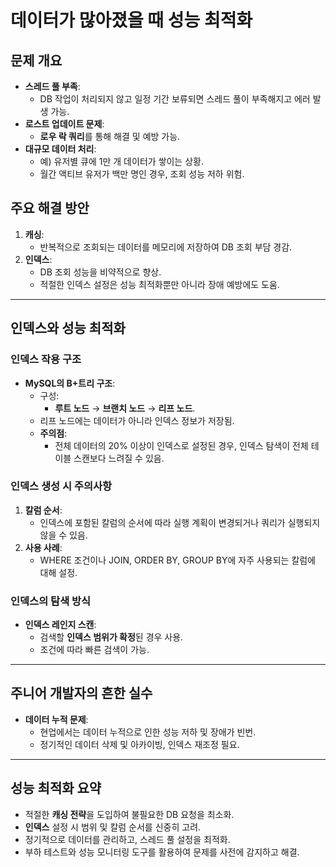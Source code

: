 # 데이터가 많아졌을 때 성능 최적화

## 문제 개요
- **스레드 풀 부족**:
  - DB 작업이 처리되지 않고 일정 기간 보류되면 스레드 풀이 부족해지고 에러 발생 가능.
- **로스트 업데이트 문제**:
  - **로우 락 쿼리**를 통해 해결 및 예방 가능.
- **대규모 데이터 처리**:
  - 예) 유저별 큐에 1만 개 데이터가 쌓이는 상황.
  - 월간 액티브 유저가 백만 명인 경우, 조회 성능 저하 위험.

## 주요 해결 방안
1. **캐싱**:
   - 반복적으로 조회되는 데이터를 메모리에 저장하여 DB 조회 부담 경감.
2. **인덱스**:
   - DB 조회 성능을 비약적으로 향상.
   - 적절한 인덱스 설정은 성능 최적화뿐만 아니라 장애 예방에도 도움.

---

## 인덱스와 성능 최적화

### 인덱스 작용 구조
- **MySQL의 B+트리 구조**:
  - 구성:
    - **루트 노드** → **브랜치 노드** → **리프 노드**.
  - 리프 노드에는 데이터가 아니라 인덱스 정보가 저장됨.
  - **주의점**:
    - 전체 데이터의 20% 이상이 인덱스로 설정된 경우, 인덱스 탐색이 전체 테이블 스캔보다 느려질 수 있음.

### 인덱스 생성 시 주의사항
1. **칼럼 순서**:
   - 인덱스에 포함된 칼럼의 순서에 따라 실행 계획이 변경되거나 쿼리가 실행되지 않을 수 있음.
2. **사용 사례**:
   - WHERE 조건이나 JOIN, ORDER BY, GROUP BY에 자주 사용되는 칼럼에 대해 설정.

### 인덱스의 탐색 방식
- **인덱스 레인지 스캔**:
  - 검색할 **인덱스 범위가 확정**된 경우 사용.
  - 조건에 따라 빠른 검색이 가능.

---

## 주니어 개발자의 흔한 실수
- **데이터 누적 문제**:
  - 현업에서는 데이터 누적으로 인한 성능 저하 및 장애가 빈번.
  - 정기적인 데이터 삭제 및 아카이빙, 인덱스 재조정 필요.

---

## 성능 최적화 요약
- 적절한 **캐싱 전략**을 도입하여 불필요한 DB 요청을 최소화.
- **인덱스** 설정 시 범위 및 칼럼 순서를 신중히 고려.
- 정기적으로 데이터를 관리하고, 스레드 풀 설정을 최적화.
- 부하 테스트와 성능 모니터링 도구를 활용하여 문제를 사전에 감지하고 해결.
